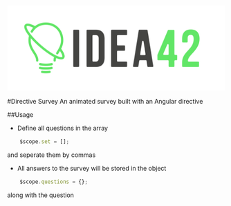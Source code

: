 ![alt text](https://github.com/idea42co/images/blob/master/FullLogo-Colored-2000x779.jpg "Logo Title Text 1")

#Directive Survey
An animated survey built with an Angular directive

##Usage
- Define all questions in the array
```javascript
    $scope.set = [];
```
and seperate them by commas
- All answers to the survey will be stored in the object
```javascript
    $scope.questions = {};
```
along with the question  



